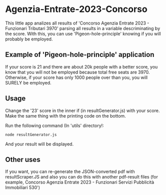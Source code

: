 # Agenzia-Entrate-2023-Concorso
This little app analizes all results of 'Concorso Agenzia Entrate 2023 - Funzionari Tributari 3970' parsing all results in a variable descriminating by the score. With this, you can use 'Pigeon-hole-principle' knowing if you will probably be employed. 

## Example of 'Pigeon-hole-principle' application
If your score is 21 and there are about 20k people with a better score, you know that you will not be employed because total free seats are 3970.
Otherwise, if your score has only 1000 people over than you, you will SURELY be employed.

## Usage

Change the '23' score in the inner if (in resultGenerator.js) with your score. Make the same thing with the printing code on the bottom.

Run the following command (In 'utils' directory!:
```
node resultGenerator.js
```
And your result will be displayed.

## Other uses

If you want, you can re-generate the JSON-converted pdf with resultScraper.JS and also you can do this with another pdf-result files (for example, Concorso Agenzia Entrate 2023 - Funzionari Servizi Pubblicità Immobiliari 530')


